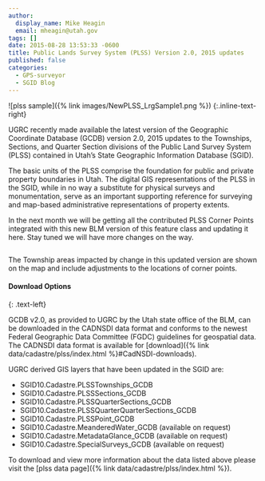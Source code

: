 ```yaml
---
author:
  display_name: Mike Heagin
  email: mheagin@utah.gov
tags: []
date: 2015-08-28 13:53:33 -0600
title: Public Lands Survey System (PLSS) Version 2.0, 2015 updates
published: false
categories:
  - GPS-surveyor
  - SGID Blog
---
```


![plss sample]({% link images/NewPLSS_LrgSample1.png %})
{:.inline-text-right}

UGRC recently made available the latest version of the Geographic Coordinate Database (GCDB) version 2.0, 2015 updates to the Townships, Sections, and Quarter Section divisions of the Public Land Survey System (PLSS) contained in Utah’s State Geographic Information Database (SGID).

The basic units of the PLSS comprise the foundation for public and private property boundaries in Utah. The digital GIS representations of the PLSS in the SGID, while in no way a substitute for physical surveys and monumentation, serve as an important supporting reference for surveying and map-based administrative representations of property extents.

In the next month we will be getting all the contributed PLSS Corner Points integrated with this new BLM version of this feature class and updating it here. Stay tuned we will have more changes on the way.

<a href="{% link images/NewPLSS_June2015.png %}"><img src="{% link images/NewPLSS_June2015_ThumbNail.png %}" alt="" title="NewPLSS_Changes2015" class="inline-text-left" loading="lazy" /></a>

The Township areas impacted by change in this updated version are shown on the map and include adjustments to the locations of corner points.

#### Download Options

{: .text-left}

GCDB v2.0, as provided to UGRC by the Utah state office of the BLM, can be downloaded in the CADNSDI data format and conforms to the newest Federal Geographic Data Committee (FGDC) guidelines for geospatial data. The CADNSDI data format is available for [download]({% link data/cadastre/plss/index.html %}#CadNSDI-downloads).

UGRC derived GIS layers that have been updated in the SGID are:

- SGID10.Cadastre.PLSSTownships_GCDB
- SGID10.Cadastre.PLSSSections_GCDB
- SGID10.Cadastre.PLSSQuarterSections_GCDB
- SGID10.Cadastre.PLSSQuarterQuarterSections_GCDB
- SGID10.Cadastre.PLSSPoint_GCDB
- SGID10.Cadastre.MeanderedWater_GCDB (available on request)
- SGID10.Cadastre.MetadataGlance_GCDB (available on request)
- SGID10.Cadastre.SpecialSurveys_GCDB (available on request)

To download and view more information about the data listed above please visit the [plss data page]({% link data/cadastre/plss/index.html %}).
